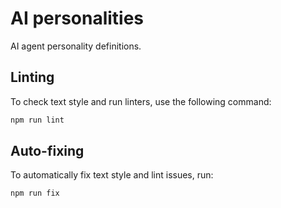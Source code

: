 # AI personalities

AI agent personality definitions.

## Linting

To check text style and run linters, use the following command:

```sh
npm run lint
```

## Auto-fixing

To automatically fix text style and lint issues, run:

```sh
npm run fix
```
